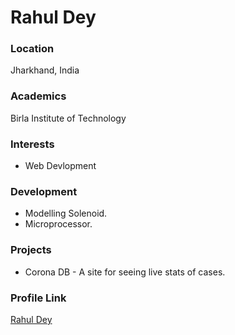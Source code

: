 # Rahul Dey

### Location

 Jharkhand, India

### Academics

Birla Institute of Technology

### Interests

- Web Devlopment

### Development

- Modelling Solenoid.
- Microprocessor.

### Projects

- Corona DB - A site for seeing live stats of cases.

### Profile Link

[Rahul Dey](https://github.com/rahuldey613)
